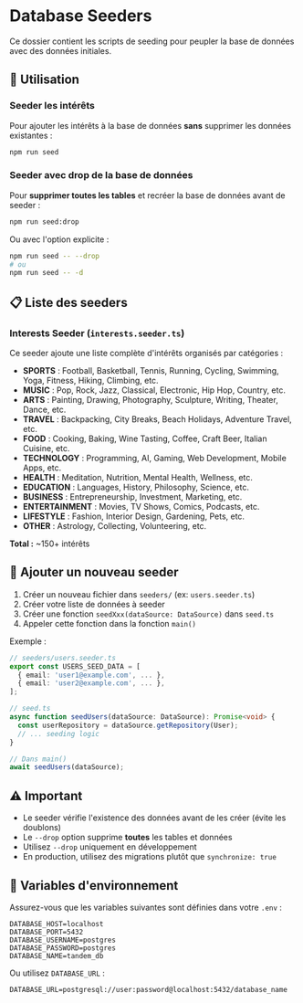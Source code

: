 # Database Seeders

Ce dossier contient les scripts de seeding pour peupler la base de données avec des données initiales.

## 🚀 Utilisation

### Seeder les intérêts

Pour ajouter les intérêts à la base de données **sans** supprimer les données existantes :

```bash
npm run seed
```

### Seeder avec drop de la base de données

Pour **supprimer toutes les tables** et recréer la base de données avant de seeder :

```bash
npm run seed:drop
```

Ou avec l'option explicite :

```bash
npm run seed -- --drop
# ou
npm run seed -- -d
```

## 📋 Liste des seeders

### Interests Seeder (`interests.seeder.ts`)

Ce seeder ajoute une liste complète d'intérêts organisés par catégories :
- **SPORTS** : Football, Basketball, Tennis, Running, Cycling, Swimming, Yoga, Fitness, Hiking, Climbing, etc.
- **MUSIC** : Pop, Rock, Jazz, Classical, Electronic, Hip Hop, Country, etc.
- **ARTS** : Painting, Drawing, Photography, Sculpture, Writing, Theater, Dance, etc.
- **TRAVEL** : Backpacking, City Breaks, Beach Holidays, Adventure Travel, etc.
- **FOOD** : Cooking, Baking, Wine Tasting, Coffee, Craft Beer, Italian Cuisine, etc.
- **TECHNOLOGY** : Programming, AI, Gaming, Web Development, Mobile Apps, etc.
- **HEALTH** : Meditation, Nutrition, Mental Health, Wellness, etc.
- **EDUCATION** : Languages, History, Philosophy, Science, etc.
- **BUSINESS** : Entrepreneurship, Investment, Marketing, etc.
- **ENTERTAINMENT** : Movies, TV Shows, Comics, Podcasts, etc.
- **LIFESTYLE** : Fashion, Interior Design, Gardening, Pets, etc.
- **OTHER** : Astrology, Collecting, Volunteering, etc.

**Total :** ~150+ intérêts

## 🔧 Ajouter un nouveau seeder

1. Créer un nouveau fichier dans `seeders/` (ex: `users.seeder.ts`)
2. Créer votre liste de données à seeder
3. Créer une fonction `seedXxx(dataSource: DataSource)` dans `seed.ts`
4. Appeler cette fonction dans la fonction `main()`

Exemple :

```typescript
// seeders/users.seeder.ts
export const USERS_SEED_DATA = [
  { email: 'user1@example.com', ... },
  { email: 'user2@example.com', ... },
];

// seed.ts
async function seedUsers(dataSource: DataSource): Promise<void> {
  const userRepository = dataSource.getRepository(User);
  // ... seeding logic
}

// Dans main()
await seedUsers(dataSource);
```

## ⚠️ Important

- Le seeder vérifie l'existence des données avant de les créer (évite les doublons)
- Le `--drop` option supprime **toutes** les tables et données
- Utilisez `--drop` uniquement en développement
- En production, utilisez des migrations plutôt que `synchronize: true`

## 🔐 Variables d'environnement

Assurez-vous que les variables suivantes sont définies dans votre `.env` :

```env
DATABASE_HOST=localhost
DATABASE_PORT=5432
DATABASE_USERNAME=postgres
DATABASE_PASSWORD=postgres
DATABASE_NAME=tandem_db
```

Ou utilisez `DATABASE_URL` :

```env
DATABASE_URL=postgresql://user:password@localhost:5432/database_name
```



